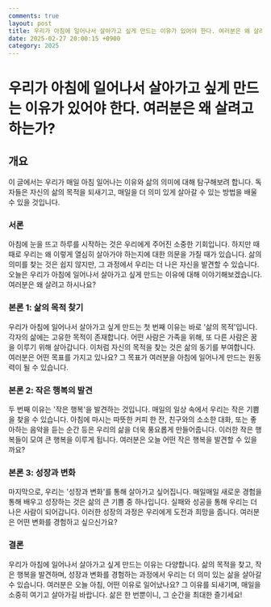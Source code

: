 ```yaml
---
comments: true
layout: post
title: 우리가 아침에 일어나서 살아가고 싶게 만드는 이유가 있어야 한다. 여러분은 왜 살려고 하는가?에 대한 블로그 글
date: 2025-02-27 20:00:15 +0900
category: 2025
---
```


# 우리가 아침에 일어나서 살아가고 싶게 만드는 이유가 있어야 한다. 여러분은 왜 살려고 하는가?

## 개요
이 글에서는 우리가 매일 아침 일어나는 이유와 삶의 의미에 대해 탐구해보려 합니다. 독자들은 자신의 삶의 목적을 되새기고, 매일을 더 의미 있게 살아갈 수 있는 방법을 배울 수 있을 것입니다.

### 서론
아침에 눈을 뜨고 하루를 시작하는 것은 우리에게 주어진 소중한 기회입니다. 하지만 때때로 우리는 왜 이렇게 열심히 살아가야 하는지에 대한 의문을 가질 때가 있습니다. 삶의 의미를 찾는 것은 쉽지 않지만, 그 과정에서 우리는 더 나은 자신을 발견할 수 있습니다. 오늘은 우리가 아침에 일어나서 살아가고 싶게 만드는 이유에 대해 이야기해보겠습니다. 여러분은 왜 살려고 하시나요?

### 본론 1: 삶의 목적 찾기
우리가 아침에 일어나서 살아가고 싶게 만드는 첫 번째 이유는 바로 '삶의 목적'입니다. 각자의 삶에는 고유한 목적이 존재합니다. 어떤 사람은 가족을 위해, 또 다른 사람은 꿈을 이루기 위해 살아갑니다. 이처럼 자신의 목적을 찾는 것은 삶의 동기를 부여합니다. 여러분은 어떤 목표를 가지고 있나요? 그 목표가 여러분을 아침에 일어나게 만드는 원동력이 될 수 있습니다.

### 본론 2: 작은 행복의 발견
두 번째 이유는 '작은 행복'을 발견하는 것입니다. 매일의 일상 속에서 우리는 작은 기쁨을 찾을 수 있습니다. 아침에 마시는 따뜻한 커피 한 잔, 친구와의 소소한 대화, 또는 좋아하는 음악을 듣는 순간 등은 우리의 삶을 더욱 풍요롭게 만들어줍니다. 이러한 작은 행복들이 모여 큰 행복을 이루게 됩니다. 여러분은 오늘 어떤 작은 행복을 발견할 수 있을까요?

### 본론 3: 성장과 변화
마지막으로, 우리는 '성장과 변화'를 통해 살아가고 싶어집니다. 매일매일 새로운 경험을 통해 배우고 성장하는 것은 삶의 큰 기쁨 중 하나입니다. 실패와 성공을 통해 우리는 더 나은 사람이 되어갑니다. 이러한 성장의 과정은 우리에게 도전과 희망을 줍니다. 여러분은 어떤 변화를 경험하고 싶으신가요?

### 결론
우리가 아침에 일어나서 살아가고 싶게 만드는 이유는 다양합니다. 삶의 목적을 찾고, 작은 행복을 발견하며, 성장과 변화를 경험하는 과정에서 우리는 더 의미 있는 삶을 살아갈 수 있습니다. 여러분은 오늘 아침, 어떤 이유로 일어났나요? 그 이유를 되새기며, 매일을 소중히 여기고 살아가길 바랍니다. 삶은 한 번뿐이니, 그 순간을 최대한 즐기세요!
